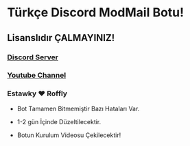 # Türkçe Discord **ModMail** Botu!
## Lisanslıdır ÇALMAYINIZ!
### [Discord Server](https://discord.gg/WZY4FUn8gE)
### [Youtube Channel](https://www.youtube.com/c/Estawky/) 
### Estawky ♥ Roffly
- Bot Tamamen Bitmemiştir Bazı Hataları Var.
- 1-2 gün İçinde Düzeltilecektir.








- Botun Kurulum Videosu Çekilecektir!
